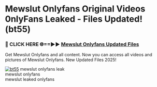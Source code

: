 # Mewslut Onlyfans Original Videos 0nlyFans Leaked - Files Updated! (bt55)

<h3>🔴 CLICK HERE 🌐==►► <a href="https://tinyurl.com/4seja8ks" rel="nofollow">Mewslut Onlyfans Updated Files</a></h3>

Get Mewslut Onlyfans and all content. Now you can access all videos and pictures of Mewslut Onlyfans. New Updated Files 2025!

[![bt55](https://i.imgur.com/EWjZXRe.gif)](https://tinyurl.com/4seja8ks)
mewslut onlyfans leak<br>
mewslut onlyfans<br>
mewslut leaked onlyfans